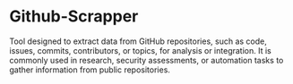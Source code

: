 # Github-Scrapper
Tool designed to extract data from GitHub repositories, such as code, issues, commits, contributors, or topics, for analysis or integration. It is commonly used in research, security assessments, or automation tasks to gather information from public repositories.
